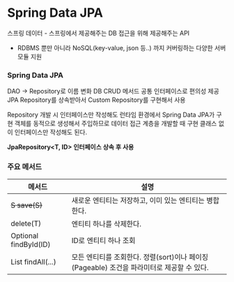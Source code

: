 # Spring Data JPA

스프링 데이터 - 스프링에서 제공해주는 DB 접근을 위해 제공해주는 API

- RDBMS 뿐만 아니라 NoSQL(key-value, json 등..) 까지 커버링하는 다양한 서버 모듈 지원

### Spring Data JPA

DAO -> Repository로 이름 변화
DB CRUD 메서드 공통 인터페이스로 편의성 제공
JPA Repository를 상속받아서 Custom Repository를 구현해서 사용

Repository 개발 시 인터페이스만 작성해도 런타임 환경에서 Spring Data JPA가 구현 객체를 동적으로 생성해서 주입하므로 데이터 접근 계층을 개발할 때 구현 클래스 없이 인터페이스만 작성해도 된다.

**JpaRepository<T, ID> 인터페이스 상속 후 사용**

### 주요 메서드

| 메서드                   | 설명                                                                                      |
| ------------------------ | ----------------------------------------------------------------------------------------- |
| <S extends T> S save(S)  | 새로운 엔티티는 저장하고, 이미 있는 엔티티는 병합한다.                                    |
| delete(T)                | 엔티티 하나를 삭제한다.                                                                   |
| Optional<T> findById(ID) | ID로 엔티티 하나 조회                                                                     |
| List<T> findAll(...)     | 모든 엔티티를 조회한다. 정렬(sort)이나 페이징(Pageable) 조건을 파라미터로 제공할 수 있다. |
